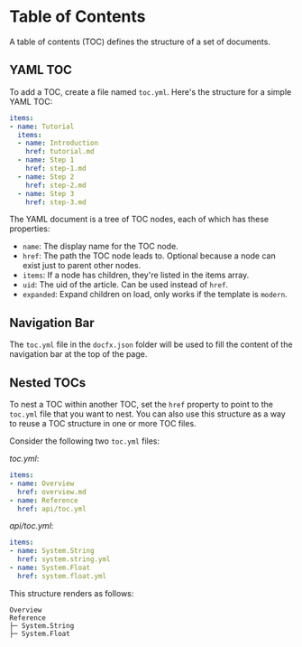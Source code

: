 # Table of Contents

A table of contents (TOC) defines the structure of a set of documents.

## YAML TOC

To add a TOC, create a file named `toc.yml`. Here's the structure for a simple YAML TOC:

```yaml
items:
- name: Tutorial
  items:
  - name: Introduction
    href: tutorial.md
  - name: Step 1
    href: step-1.md
  - name: Step 2
    href: step-2.md
  - name: Step 3
    href: step-3.md
```

The YAML document is a tree of TOC nodes, each of which has these properties: 

- `name`: The display name for the TOC node.
- `href`: The path the TOC node leads to. Optional because a node can exist just to parent other nodes.
- `items`: If a node has children, they're listed in the items array.
- `uid`: The uid of the article. Can be used instead of `href`.
- `expanded`: Expand children on load, only works if the template is `modern`.

## Navigation Bar

The `toc.yml` file in the `docfx.json` folder will be used to fill the content of the navigation bar at the top of the page.

## Nested TOCs

To nest a TOC within another TOC, set the `href` property to point to the `toc.yml` file that you want to nest. You can also use this structure as a way to reuse a TOC structure in one or more TOC files.

Consider the following two `toc.yml` files:

_toc.yml_:

```yaml
items:
- name: Overview
  href: overview.md
- name: Reference
  href: api/toc.yml
```

_api/toc.yml_:

```yaml
items:
- name: System.String
  href: system.string.yml
- name: System.Float
  href: system.float.yml
```

This structure renders as follows:

```
Overview
Reference
├─ System.String
├─ System.Float
```
